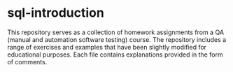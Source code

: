 # sql-introduction
This repository serves as a collection of homework assignments from a QA (manual and automation software testing) course. The repository includes a range of exercises and examples that have been slightly modified for educational purposes. Each file contains explanations provided in the form of comments.
